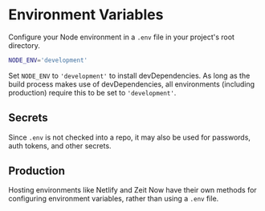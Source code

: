 # Environment Variables

Configure your Node environment in a `.env` file in your project's root directory.

```bash
NODE_ENV='development'
```

Set `NODE_ENV` to `'development'` to install devDependencies. As long as the build process makes use of devDependencies, all environments (including production) require this to be set to `'development'`.

## Secrets

Since `.env` is not checked into a repo, it may also be used for passwords, auth tokens, and other secrets.

## Production

Hosting environments like Netlify and Zeit Now have their own methods for configuring environment variables, rather than using a `.env` file.
